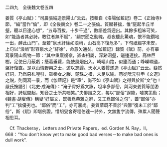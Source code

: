 二四九　全後魏文卷五四

姜質《亭山賦》：“司農張綸造景陽山”云云。按輯自《洛陽伽藍記》卷二《正始寺》節，“綸”當作“倫”，即《全後魏文》卷二一之張倫。質賦甚拙，惟“庭起半丘半壑，聽以目達心想”，“五尋百拔，十步千過”，數語差爲迥出。其餘多粗笨可笑，如“能造者其必詩，敢往者無不賦”，“嗣宗聞之動魄，叔夜聽此驚魂，恨不能鑽地一出，醉此山門”。至若“泉水紆徐如浪峭，山石高下復危多”，下句祇綴字未安，上句以“浪峭”形容泉水之“紆徐”，命意欠通矣。《伽藍記》録質《賦》前，亦有摹寫景陽山風物一節：“其中重巖複嶺，嶔崟相屬，深谿洞壑，邐逶連接。高林巨樹，足使日月蔽虧；懸葛垂蘿，能使風烟出入。崎嶇山路，似壅而通；峥嶸𡼏道，盤紆復直。是以山情野興之士，遊以忘歸。天水人姜質遂造《亭山賦》”云云。斐然好詞，乃爲惡札喤引，雖秦女之媵、楚珠之櫝，未足以喻。苟從阮元引申《文選》之説，則同寫一景，而《伽藍記》是“筆”，尚不如《亭山賦》之得與於斯“文”也！嚴氏按語引《北史·成淹傳》：“淹子霄好爲文詠，坦率多鄙俗，與河東姜質等朋游相好，詩賦間起，知音之士所共嗤笑。”夫俳諧之文，每以“鄙俗”逞能，噱笑策勳；《魏書·胡叟傳》稱叟“好屬文，既善爲典雅之辭，又工爲鄙俗之句”，蓋“鄙俗”亦判“工”拙優劣也。“鄙俗”而“工”，亦可嘉尚。姜質輩既不善於“典雅”復未工於“鄙俗”，斯《賦》即堪例證。惜胡叟舍寄程伯達一詩外，文無隻字流傳，殊累人聞聲相思耳。











　Cf. Thackeray，Letters and Private Papers，ed. Gorden N. Ray，II，668：“You don’t know yet to make good bad verses－to make bad ones is dull work”.